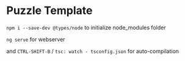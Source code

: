 # Puzzle Template

`npm i --save-dev @types/node` to initialize node_modules folder

`ng serve` for webserver

and `CTRL-SHIFT-B` / `tsc: watch - tsconfig.json` for auto-compilation